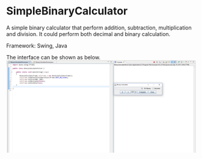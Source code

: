 # SimpleBinaryCalculator
A simple binary calculator that perform addition, subtraction, multiplication and division. It could perform both decimal and binary calculation.

Framework: Swing, Java

The interface can be shown as below. 
![Demo](BinaryCalculator.PNG?raw=true)
